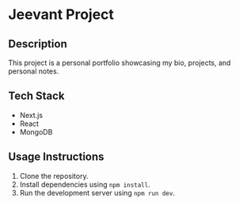 # Jeevant Project

## Description
This project is a personal portfolio showcasing my bio, projects, and personal notes.

## Tech Stack
- Next.js
- React
- MongoDB

## Usage Instructions
1. Clone the repository.
2. Install dependencies using `npm install`.
3. Run the development server using `npm run dev`.
